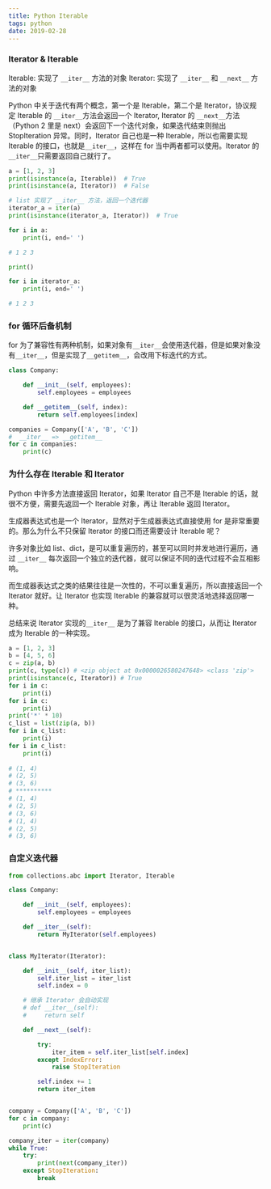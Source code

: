 ```yaml
---
title: Python Iterable
tags: python
date: 2019-02-28
---
```


### Iterator & Iterable

Iterable: 实现了 `__iter__` 方法的对象
Iterator: 实现了 `__iter__` 和 `__next__` 方法的对象

Python 中关于迭代有两个概念，第一个是 Iterable，第二个是 Iterator，协议规定 Iterable 的 `__iter__`方法会返回一个 Iterator, Iterator 的 `__next__`方法（Python 2 里是 next）会返回下一个迭代对象，如果迭代结束则抛出 StopIteration 异常。同时，Iterator 自己也是一种 Iterable，所以也需要实现 Iterable 的接口，也就是`__iter__`，这样在 for 当中两者都可以使用。Iterator 的`__iter__`只需要返回自己就行了。

```python
a = [1, 2, 3]
print(isinstance(a, Iterable))  # True
print(isinstance(a, Iterator))  # False

# list 实现了 __iter__ 方法，返回一个迭代器
iterator_a = iter(a)
print(isinstance(iterator_a, Iterator))  # True

for i in a:
    print(i, end=' ')

# 1 2 3

print()

for i in iterator_a:
    print(i, end=' ')

# 1 2 3
```

### for 循环后备机制

for 为了兼容性有两种机制，如果对象有`__iter__`会使用迭代器，但是如果对象没有`__iter__`，但是实现了`__getitem__`，会改用下标迭代的方式。

```python
class Company:

    def __init__(self, employees):
        self.employees = employees

    def __getitem__(self, index):
        return self.employees[index]

companies = Company(['A', 'B', 'C'])
#  __iter__ => __getitem__
for c in companies:
    print(c)
```

###  为什么存在 Iterable 和 Iterator

Python 中许多方法直接返回 Iterator，如果 Iterator 自己不是 Iterable 的话，就很不方便，需要先返回一个 Iterable 对象，再让 Iterable 返回 Iterator。

生成器表达式也是一个 Iterator，显然对于生成器表达式直接使用 for 是非常重要的。那么为什么不只保留 Iterator 的接口而还需要设计 Iterable 呢？

许多对象比如 list、dict，是可以重复遍历的，甚至可以同时并发地进行遍历，通过 `__iter__` 每次返回一个独立的迭代器，就可以保证不同的迭代过程不会互相影响。

而生成器表达式之类的结果往往是一次性的，不可以重复遍历，所以直接返回一个 Iterator 就好。让 Iterator 也实现 Iterable 的兼容就可以很灵活地选择返回哪一种。

总结来说 Iterator 实现的`__iter__` 是为了兼容 Iterable 的接口，从而让 Iterator 成为 Iterable 的一种实现。

```python
a = [1, 2, 3]
b = [4, 5, 6]
c = zip(a, b)   
print(c, type(c)) # <zip object at 0x0000026580247648> <class 'zip'>
print(isinstance(c, Iterator)) # True
for i in c:
    print(i)
for i in c:
    print(i)
print('*' * 10)
c_list = list(zip(a, b))
for i in c_list:
    print(i)
for i in c_list:
    print(i)
    
# (1, 4)
# (2, 5)
# (3, 6)
# **********
# (1, 4)
# (2, 5)
# (3, 6)
# (1, 4)
# (2, 5)
# (3, 6)
```

### 自定义迭代器

```python
from collections.abc import Iterator, Iterable

class Company:

    def __init__(self, employees):
        self.employees = employees

    def __iter__(self):
        return MyIterator(self.employees)


class MyIterator(Iterator):

    def __init__(self, iter_list):
        self.iter_list = iter_list
        self.index = 0

    # 继承 Iterator 会自动实现
    # def __iter__(self):
    #     return self

    def __next__(self):

        try:
            iter_item = self.iter_list[self.index]
        except IndexError:
            raise StopIteration

        self.index += 1
        return iter_item


company = Company(['A', 'B', 'C'])
for c in company:
    print(c)

company_iter = iter(company)
while True:
    try:
        print(next(company_iter))
    except StopIteration:
        break
```
